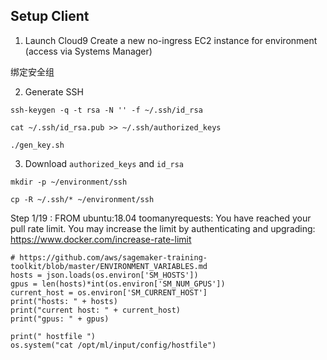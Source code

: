
## Setup Client

1. Launch Cloud9
Create a new no-ingress EC2 instance for environment (access via Systems Manager)

绑定安全组

2. Generate SSH

```shell
ssh-keygen -q -t rsa -N '' -f ~/.ssh/id_rsa

cat ~/.ssh/id_rsa.pub >> ~/.ssh/authorized_keys
```




```shell
./gen_key.sh
```

3. Download `authorized_keys` and `id_rsa`

```shell
mkdir -p ~/environment/ssh

cp -R ~/.ssh/* ~/environment/ssh
``` 


Step 1/19 : FROM ubuntu:18.04
toomanyrequests: You have reached your pull rate limit. You may increase the limit by authenticating and upgrading: https://www.docker.com/increase-rate-limit


    # https://github.com/aws/sagemaker-training-toolkit/blob/master/ENVIRONMENT_VARIABLES.md
    hosts = json.loads(os.environ['SM_HOSTS'])
    gpus = len(hosts)*int(os.environ['SM_NUM_GPUS'])
    current_host = os.environ['SM_CURRENT_HOST']
    print("hosts: " + hosts)
    print("current host: " + current_host)
    print("gpus: " + gpus)

    print(" hostfile ")    
    os.system("cat /opt/ml/input/config/hostfile")
